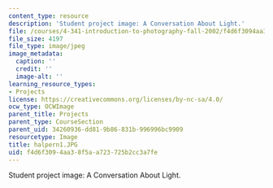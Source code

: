 ```yaml
---
content_type: resource
description: 'Student project image: A Conversation About Light.'
file: /courses/4-341-introduction-to-photography-fall-2002/f4d6f3094aa38f5aa723725b2cc3a7fe_halpern1.JPG
file_size: 4197
file_type: image/jpeg
image_metadata:
  caption: ''
  credit: ''
  image-alt: ''
learning_resource_types:
- Projects
license: https://creativecommons.org/licenses/by-nc-sa/4.0/
ocw_type: OCWImage
parent_title: Projects
parent_type: CourseSection
parent_uid: 34260936-dd81-9b86-831b-996996bc9909
resourcetype: Image
title: halpern1.JPG
uid: f4d6f309-4aa3-8f5a-a723-725b2cc3a7fe
---
```

Student project image: A Conversation About Light.